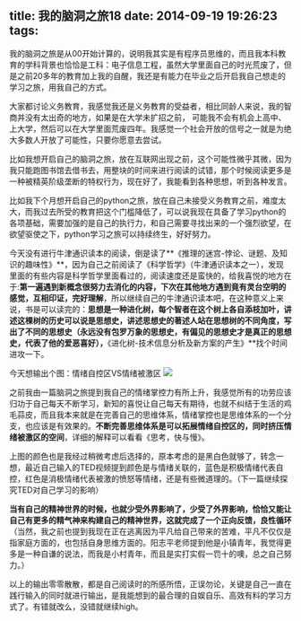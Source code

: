 title: 我的脑洞之旅18
date: 2014-09-19 19:26:23
tags:
---

我的脑洞之旅是从00开始计算的，说明我其实是有程序员思维的，而且我本科教育的学科背景也恰恰是工科：电子信息工程，虽然大学里面自己的时光荒废了，但是之前20多年的教育加上我的自醒，我还是有能力在毕业之后开启我自己想走的学习之旅，用我自己的方式。

大家都讨论义务教育，我感觉我还是义务教育的受益者，相比同龄人来说，我的智商并没有太出奇的地方，如果是在大学未扩招之前， 可能我不会有机会上高中、上大学，然后可以在大学里面荒废四年。我感觉一个社会开放的信号之一就是为绝大多数人开放了可能性，只要你愿意去尝试。

比如我想开启自己的脑洞之旅，放在互联网出现之前，这个可能性微乎其微，因为我只能跑图书馆去借书去，用整块的时间来进行阅读的试错，那个时候阅读更多是一种被精英阶级垄断的特权行为，现在好了，我能看到各种思想，听到各种发言。

比如我下个月想开启自己的python之旅，放在自己未接受义务教育之前，难度太大，而我过去所受的教育把这个门槛降低了，可以说我现在具备了学习python的各项基础，需要加强的是自己的执行力，和自己需要寻找出来的一个强烈欲望，在欲望驱使之下，python学习之旅可以持续终生，好好努力。

今天没有进行牛津通识读本的阅读，倒是读了**《推理的迷宫-悖论、谜题、及知识的趣味性》**，因为自己之前阅读了《科学哲学》（牛津通识读本之一），发现里面的有些内容是科学哲学里面看过的，阅读速度还是蛮快的，给我喜悦的地方在于:**第一遍遇到新概念很努力去消化的内容，下次在其他地方遇到竟有灵台空明的感觉，互相印证，完好理解**，所以继续自己的牛津通识读本吧，在这种意义上来说，书是可以读完的：**思想是一种进化树，每个智者在这个树上各自添枝加叶，讲述这棵树的历史可以说是思想史，讲述思想史的著述人站在思想树的不同角度，写出了不同的思想史（永远没有包罗万象的思想史，有偏见的思想史才是真正的思想史，代表了他的爱恶喜好），**《进化树-技术信息分析及新方案的产生》**找个时间进攻一下。

今天想输出个图：情绪自控区VS情绪被激区
![](http://lbconline.qiniudn.com/emotionVSangry.png)

之前我由一篇脑洞之旅提到我自己的情绪掌控力有所上升，我感觉所有的功劳应该归功于自己每天不断学习，新知的喜悦让自己每天有期待，也就不纠结于生活的鸡毛蒜皮，而且我本来就是在完善自己的思维体系，情绪掌控也是思维体系的一个分支，也应该是有效果的。**不断完善思维体系是可以拓展情绪自控区的，同时挤压情绪被激区的空间**，详细的解释可以看看《思考，快与慢》。

上图的颜色也是我经过稍微考虑后选择的，原本考虑的是黑白色就够了，转念一想，最近自己输入的TED视频提到颜色是与情绪关联的，蓝色是积极情绪代表自控，红色是消极情绪代表被激的愤怒等情绪，还是有些微道理的。（下一篇继续探究TED对自己学习的影响）

**当有自己的精神世界的时候，也就少受外界影响了，少受了外界影响，恰恰又能让自己有更多的精气神来构建自己的精神世界，这就完成了一个正向反馈，良性循环**
（当然，我之前也提到我现在正在逃离因为平凡给自己带来的苦难，平凡不仅仅是指家庭方面的，也包括自身思维方面的。阳志平老师提到他是小镇青年，我觉得更多是一种自谦的说法，而我是小村青年，而且是实打实假一罚十的噢，总之自己努力。）

以上的输出零零散散，都是自己阅读时的所感所悟，正误勿论，关键是自己一直在践行输入的同时就进行输出，是我能想到的最合理的自娱自乐、高效有料的学习方式了。有错就改么，没错就继续high。




